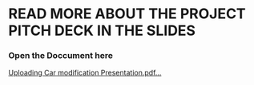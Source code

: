 # READ MORE ABOUT THE PROJECT PITCH DECK IN THE SLIDES
### Open the Doccument here 

[Uploading Car modification Presentation.pdf…]()
